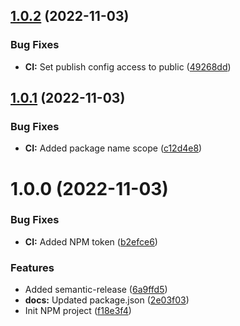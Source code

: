 ## [1.0.2](https://github.com/mkayander/easyenv/compare/v1.0.1...v1.0.2) (2022-11-03)


### Bug Fixes

* **CI:** Set publish config access to public ([49268dd](https://github.com/mkayander/easyenv/commit/49268dd6d8ef6d4a3a76b4ecd970781f5f402508))

## [1.0.1](https://github.com/mkayander/easyenv/compare/v1.0.0...v1.0.1) (2022-11-03)


### Bug Fixes

* **CI:** Added package name scope ([c12d4e8](https://github.com/mkayander/easyenv/commit/c12d4e826e4fb47d34dc08bad48b56526aac3ea1))

# 1.0.0 (2022-11-03)


### Bug Fixes

* **CI:** Added NPM token ([b2efce6](https://github.com/mkayander/easyenv/commit/b2efce624887a6361fead7604a47abaa7619d7d3))


### Features

* Added semantic-release ([6a9ffd5](https://github.com/mkayander/easyenv/commit/6a9ffd5e83750d066b6f31b6258cab704c61278d))
* **docs:** Updated package.json ([2e03f03](https://github.com/mkayander/easyenv/commit/2e03f03c04d99382c3626890f836e001e0e6a5e8))
* Init NPM project ([f18e3f4](https://github.com/mkayander/easyenv/commit/f18e3f4d994611f27ed7892298060c5a19b0063b))
